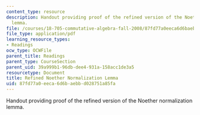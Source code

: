 ```yaml
---
content_type: resource
description: Handout providing proof of the refined version of the Noether normalization
  lemma.
file: /courses/18-705-commutative-algebra-fall-2008/87fd77a0eeca6d6baebbd028751a85fa_handoutnoeth.pdf
file_type: application/pdf
learning_resource_types:
- Readings
ocw_type: OCWFile
parent_title: Readings
parent_type: CourseSection
parent_uid: 39a999b1-96db-dee4-931a-158acc1de3a5
resourcetype: Document
title: Refined Noether Normalization Lemma
uid: 87fd77a0-eeca-6d6b-aebb-d028751a85fa
---
```

Handout providing proof of the refined version of the Noether normalization lemma.

